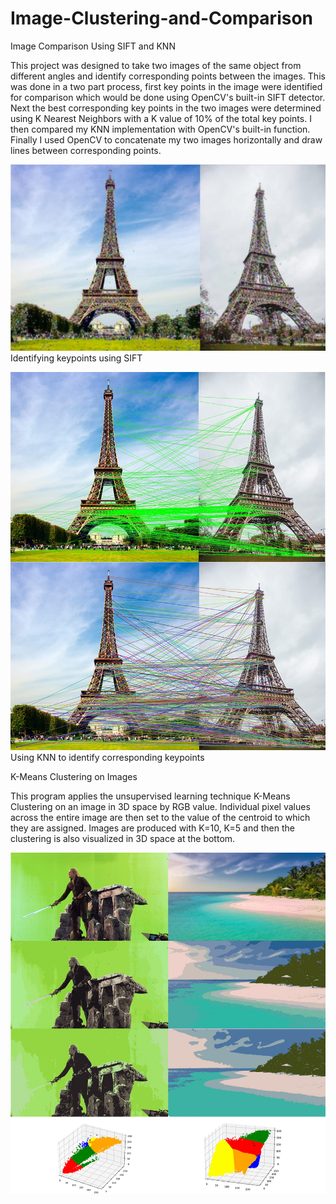 # Image-Clustering-and-Comparison

Image Comparison Using SIFT and KNN

This project was designed to take two images of the same object from different angles and identify corresponding points between the images. This was done in a two part process, first key points in the image were identified for comparison which would be done using OpenCV's built-in SIFT detector. Next the best corresponding key points in the two images were determined using K Nearest Neighbors with a K value of 10% of the total key points. I then compared my KNN implementation with OpenCV's built-in function. Finally I used OpenCV to concatenate my two images horizontally and draw lines between corresponding points.

![plot](./imgs/sift.jpg)
Identifying keypoints using SIFT

![plot](./imgs/knn.jpg)
Using KNN to identify corresponding keypoints

K-Means Clustering on Images

This program applies the unsupervised learning technique K-Means Clustering on an image in 3D space by RGB value. Individual pixel values across the entire image are then set to the value of the centroid to which they are assigned. Images are produced with K=10, K=5 and then the clustering is also visualized in 3D space at the bottom.

![plot](./imgs/kmeans.jpg)
